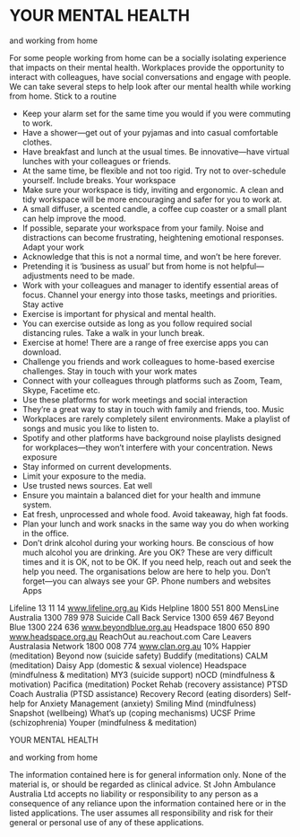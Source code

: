 ﻿# YOUR MENTAL HEALTH

and working from home

For some people working from home can be a socially isolating experience that impacts on their mental health. 
Workplaces provide the opportunity to interact with colleagues, have social conversations and engage with people. 
We can take several steps to help look after our mental health while working from home.
Stick to a routine
-	Keep your alarm set for the same time you would if you were commuting to work. 
-	Have a shower—get out of your pyjamas and into casual comfortable clothes.
-	Have breakfast and lunch at the usual times. Be innovative—have virtual lunches with your colleagues or friends.
-	At the same time, be flexible and not too rigid. Try not to over-schedule yourself. Include breaks. 
Your workspace
-	Make sure your workspace is tidy, inviting and ergonomic. A clean and tidy workspace will be more encouraging and safer for you to work at.
-	A small diffuser, a scented candle, a coffee cup coaster or a small plant can help improve the mood.
-	If possible, separate your workspace from your family. Noise and distractions can become frustrating, heightening emotional responses.
Adapt your work
-	Acknowledge that this is not a normal time, and won’t be here forever.
-	Pretending it is ‘business as usual’ but from home is not helpful—adjustments need to be made.
-	Work with your colleagues and manager to identify essential areas of focus. Channel your energy into those tasks, meetings and priorities. 
Stay active
-	Exercise is important for physical and mental health. 
-	You can exercise outside as long as you follow required social distancing rules. Take a walk in your lunch break. 
-	Exercise at home! There are a range of free exercise apps you can download. 
-	Challenge you friends and work colleagues to home-based exercise challenges.
Stay in touch with your work mates
-	Connect with your colleagues through platforms such as Zoom, Team, Skype, Facetime etc. 
-	Use these platforms for work meetings and social interaction
-	They’re a great way to stay in touch with family and friends, too.
Music 
-	Workplaces are rarely completely silent environments. Make a playlist of songs and music you like to listen to.
-	Spotify and other platforms have background noise playlists designed for workplaces—they won’t interfere with your concentration.
News exposure
-	Stay informed on current developments.
-	Limit your exposure to the media.
-	Use trusted news sources.
Eat well
-	Ensure you maintain a balanced diet for your health and immune system.
-	Eat fresh, unprocessed and whole food. Avoid takeaway, high fat foods.
-	Plan your lunch and work snacks in the same way you do when working in 
the office.
-	Don’t drink alcohol during your working hours. Be conscious of how much alcohol you are drinking.
Are you OK?
These are very difficult times and it is OK, not to be OK. If you need help, reach out and seek the help you need. The organisations below are here to help you. Don’t forget—you can always see your GP.
Phone numbers and websites
 Apps
 
Lifeline 13 11 14 www.lifeline.org.au
Kids Helpline 1800 551 800 
MensLine Australia 1300 789 978
Suicide Call Back Service 1300 659 467
Beyond Blue 1300 224 636 www.beyondblue.org.au
Headspace 1800 650 890 www.headspace.org.au
ReachOut au.reachout.com
Care Leavers Australasia Network 1800 008 774 
www.clan.org.au
 10% Happier (meditation)
Beyond now (suicide safety)
Buddify (meditations)
CALM (meditation) 
Daisy App (domestic & sexual violence)
Headspace (mindfulness & meditation)
MY3 (suicide support)
nOCD (mindfulness & motivation)
Pacifica (meditation)
Pocket Rehab (recovery assistance)
 PTSD Coach Australia (PTSD assistance)
Recovery Record (eating disorders)
Self-help for Anxiety Management (anxiety)
Smiling Mind (mindfulness)
Snapshot (wellbeing)
What’s up (coping mechanisms)
UCSF Prime (schizophrenia)
Youper (mindfulness & meditation)
 








YOUR MENTAL HEALTH

and working from home






The information contained here is for general information only. None of the material is, or should be regarded as clinical advice. St John Ambulance Australia Ltd accepts no liability or responsibility to any person as a consequence of any reliance upon the information contained here or in the listed applications. The user assumes all responsibility and risk for their general or personal use of any of these applications.



